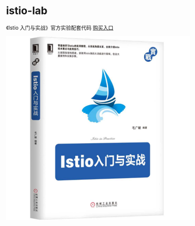 # istio-lab




《Istio 入门与实战》官方实验配套代码 [购买入口](https://item.jd.com/12601120.html)

![](images/book.jpg)
